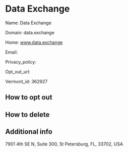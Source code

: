 
# Data Exchange

Name: Data Exchange

Domain: data.exchange

Home: www.data.exchange

Email: 

Privacy_policy: 

Opt_out_url: 

Vermont_id: 362927



## How to opt out



## How to delete



## Additional info



7901 4th SE N, Suite 300, St Petersburg, FL, 33702, USA

